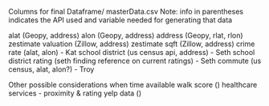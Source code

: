 Columns for final Dataframe/ masterData.csv
Note: info in parentheses indicates the API used and variable needed for generating that data

alat (Geopy, address)
alon (Geopy, address)
address (Geopy, rlat, rlon)
zestimate valuation (Zillow, address)
zestimate sqft (Zillow, address)
crime rate (alat, alon) - Kat
school district (us census api, address) - Seth
school district rating (seth finding reference on current ratings) - Seth
commute (us census, alat, alon?) - Troy



Other possible considerations when time available
walk score ()
healthcare services - proximity & rating
yelp data ()
